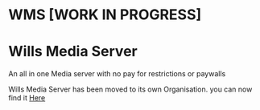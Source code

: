 # WMS [WORK IN PROGRESS]

Wills Media Server
==================
An all in one Media server with no pay for restrictions or paywalls


Wills Media Server has been moved to its own Organisation.
you can now find it [Here](https://github.com/WillsMediaServer)